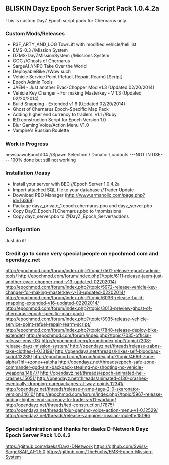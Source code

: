 ## BLISKIN Dayz Epoch Server Script Pack 1.0.4.2a

This is custom DayZ Epoch script pack for Chernarus only.

### Custom Mods/Releases

- R3F_ARTY_AND_LOG Tow/Lift with modified vehicle/heli list
- EMS-0.3 //Mission System
- DZMS-DayZMissionSystem //Missions System
- GOC //Ghosts of Chernarus
- SargeAI //NPC Take Over the World
- DeployableBike //Wow such 
- Vehicle Service Point (Refuel, Repair, Rearm) [Script]
- Epoch Admin Tools  
- JAEM - Just another Evac-Chopper Mod v1.3 (Updated 02/20/2014)
- Vehicle Key Changer - For making Masterkey - V 1.3 (Updated 02/20/2014)  
- Build Snapping - Extended v1.6 (Updated 02/20/2014)  
- Ghost of Chernarus Epoch-Specific Map Pack
- Adding higher end currency to traders. v1.1 //Ruby
- IED construction Script for Epoch Version 1.0​
- Blur Gaming Voice/Action Menu V1.0
- Vampire's Russian Roulette

### Work in Progress

newspawnEpoch104 //Spawn Selection / Donator Loadouts ---NOT IN USE--- 100% done but still not working  
 
### Installation //easy

- Install your server with BEC //Epoch Server 1.0.4.2a
- Import attached SQL file to your database //Trader Update
- Download PBO Manager (http://www.armaholic.com/page.php?id=16369)
- Package dayz_private_1.epoch.chernarus.pbo and dayz_server.pbo
- Copy DayZ_Epoch_11.Chernarus.pbo to \mpmissions
- Copy dayz_server.pbo to @DayZ_Epoch_Server\addons

### Configuration
Just do it!

### Credit go to some very special people on epochmod.com and opendayz.net

http://epochmod.com/forum/index.php?/topic/7501-release-epoch-admin-tools/
http://epochmod.com/forum/index.php?/topic/6111-release-jaem-just-another-evac-chopper-mod-v13-updated-02202014/
http://epochmod.com/forum/index.php?/topic/5972-release-vehicle-key-changer-for-making-masterkey-v-13-updated-02202014/
http://epochmod.com/forum/index.php?/topic/6036-release-build-snapping-extended-v16-updated-02202014/
http://epochmod.com/forum/index.php?/topic/3013-preview-ghost-of-chernarus-epoch-specific-map-pack/
http://epochmod.com/forum/index.php?/topic/3935-release-vehicle-service-point-refuel-repair-rearm-script/
http://epochmod.com/forum/index.php?/topic/7848-release-deploy-bike-extendet/
http://epochmod.com/forum/index.php?/topic/7035-official-release-ems-03/
http://epochmod.com/forum/index.php?/topic/7208-release-dayz-mission-system/
http://opendayz.net/threads/release-zabns-take-clothes-1-0.13199/
http://opendayz.net/threads/krixes-self-bloodbag-script.12288/
http://epochmod.com/forum/index.php?/topic/4666-zone-alpha/?hl=+zone++alpha
http://opendayz.net/threads/epoch-safe-zone-commander-god-anti-backpack-stealing-no-shooting-no-vehicle-weapons.14877/
http://opendayz.net/threads/epoch-animated-heli-crashes.15051/
http://opendayz.net/threads/animated-c130-crashes-eventually-dropping-carepackages-at-way-points.12341/
http://opendayz.net/threads/release-name-tags-2-0-skaronator-version.14610/
http://epochmod.com/forum/index.php?/topic/5967-release-adding-higher-end-currency-to-traders-v11-working/
http://opendayz.net/threads/ied-construction.17875/
http://opendayz.net/threads/blur-gaming-voice-action-menu-v1-0.12529/
http://opendayz.net/threads/release-vampires-russian-roulette.15196/

### Special admiration and thanks for daeks D-Network Dayz Epoch Server Pack 1.0.4.2
https://github.com/daeks/Dayz-DNetwork
https://github.com/Swiss-Sarge/SAR_AI-1.5.0
https://github.com/TheFuchs/EMS-Epoch-Mission-System
